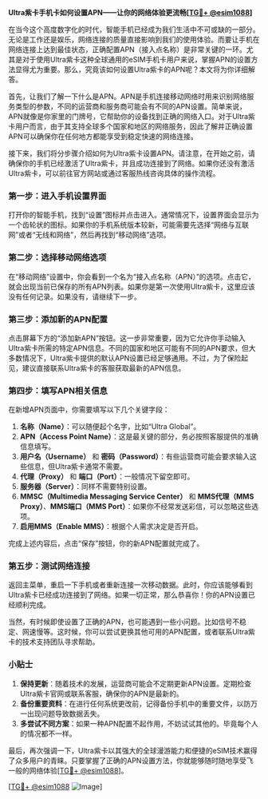 **Ultra紫卡手机卡如何设置APN——让你的网络体验更流畅[[TG💪+ @esim1088](https://t.me/s/esim1088)]**

在当今这个高度数字化的时代，智能手机已经成为我们生活中不可或缺的一部分。无论是工作还是娱乐，网络连接的质量直接影响到我们的使用体验。而要让手机在网络连接上达到最佳状态，正确配置APN（接入点名称）是非常关键的一环。尤其是对于使用Ultra紫卡这种全球通用的eSIM手机卡用户来说，掌握APN的设置方法显得尤为重要。那么，究竟该如何设置Ultra紫卡的APN呢？本文将为你详细解答。

首先，让我们了解一下什么是APN。APN是手机连接移动网络时用来识别网络服务类型的参数，不同的运营商和服务商可能会有不同的APN设置。简单来说，APN就像是你家里的门牌号，它帮助你的设备找到正确的网络入口。对于Ultra紫卡用户而言，由于其支持全球多个国家和地区的网络服务，因此了解并正确设置APN可以确保你在任何地方都能享受到稳定快速的网络连接。

接下来，我们将分步骤介绍如何为Ultra紫卡设置APN。请注意，在开始之前，请确保你的手机已经激活了Ultra紫卡，并且成功连接到了网络。如果你还没有激活Ultra紫卡，可以前往官方网站或通过客服热线咨询具体的操作流程。

### 第一步：进入手机设置界面

打开你的智能手机，找到“设置”图标并点击进入。通常情况下，设置界面会显示为一个齿轮状的图标。如果你的手机系统版本较新，可能需要先选择“网络与互联网”或者“无线和网络”，然后再找到“移动网络”选项。

### 第二步：选择移动网络选项

在“移动网络”设置中，你会看到一个名为“接入点名称（APN）”的选项。点击它，就会出现当前已保存的所有APN列表。如果你是第一次使用Ultra紫卡，这里应该没有任何记录。如果没有，请继续下一步。

### 第三步：添加新的APN配置

点击屏幕下方的“添加新APN”按钮。这一步非常重要，因为它允许你手动输入Ultra紫卡所需的特定APN信息。不同的国家和地区可能有不同的APN要求，但大多数情况下，Ultra紫卡提供的默认APN设置已经足够通用。不过，为了保险起见，建议直接联系Ultra紫卡的客服获取最新的APN信息。

### 第四步：填写APN相关信息

在新增APN页面中，你需要填写以下几个关键字段：

1. **名称（Name）**：可以随便起个名字，比如“Ultra Global”。
2. **APN（Access Point Name）**：这是最关键的部分，务必按照客服提供的准确信息填写。
3. **用户名（Username）** 和 **密码（Password）**：有些运营商可能会要求输入这些信息，但Ultra紫卡通常不需要。
4. **代理（Proxy）** 和 **端口（Port）**：一般情况下留空即可。
5. **服务器（Server）**：同样不需要特别设置。
6. **MMSC（Multimedia Messaging Service Center）** 和 **MMS代理（MMS Proxy）**、**MMS端口（MMS Port）**：如果你不经常发送彩信，可以忽略这些选项。
7. **启用MMS（Enable MMS）**：根据个人需求决定是否开启。

完成上述内容后，点击“保存”按钮，你的新APN配置就完成了。

### 第五步：测试网络连接

返回主菜单，重启一下手机或者重新连接一次移动数据。此时，你应该能够看到Ultra紫卡已经成功连接到了网络。如果一切正常，那么恭喜你！你的APN设置已经顺利完成。

当然，有时候即使设置了正确的APN，也可能遇到一些小问题。比如信号不稳定、网速慢等。这时候，你可以尝试更换其他可用的APN配置，或者联系Ultra紫卡的技术支持团队寻求帮助。

### 小贴士

1. **保持更新**：随着技术的发展，运营商可能会不定期更新APN设置。定期检查Ultra紫卡官网或联系客服，确保你的APN是最新的。
2. **备份重要资料**：在进行任何系统更改前，记得备份手机中的重要文件，以防万一出现问题导致数据丢失。
3. **多尝试不同方案**：如果一种APN配置不起作用，不妨试试其他的。毕竟每个人的情况都不一样。

最后，再次强调一下，Ultra紫卡以其强大的全球漫游能力和便捷的eSIM技术赢得了众多用户的青睐。只要掌握了正确的APN设置方法，你就能够随时随地享受飞一般的网络体验[[TG💪+ @esim1088](https://t.me/s/esim1088)]。

[[TG💪+ @esim1088](https://t.me/s/esim1088) ![Image](https://i.postimg.cc/4NQfJmqS/Snipaste-2025-05-13-00-14-12.png)]
